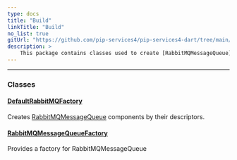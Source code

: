 ```yaml
---
type: docs
title: "Build"
linkTitle: "Build"
no_list: true
gitUrl: "https://github.com/pip-services4/pip-services4-dart/tree/main/pip-services4-rabbitmq-dart"
description: >
    This package contains classes used to create [RabbitMQMessageQueue](../../rabbitmq/queues/rabbitmq_message_queue/) components by their descriptors. 
---
```

---
<div class="module-body"> 

### Classes

#### [DefaultRabbitMQFactory](default_rabbitmq_factory)
Creates [RabbitMQMessageQueue](../../rabbitmq/queues/rabbitmq_message_queue/) components by their descriptors.

#### [RabbitMQMessageQueueFactory](rabbitmq_message_queue_factory)
Provides a factory for RabbitMQMessageQueue
</div>


